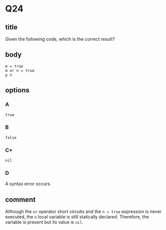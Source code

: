 # Q24

## title

Given the following code, which is the correct result?

## body

```
m = true
m or n = true
p n
```

## options

### A

`true`

### B

`false`

### C+

`nil`

### D

A syntax error occurs.

## comment

Although the `or` operator short circuits and the `n = true` expression is never executed, the `n` local variable is still statically declared. Therefore, the variable is present but its value is `nil`.
